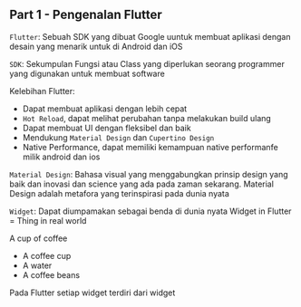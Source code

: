 ## Part 1 - Pengenalan Flutter
`Flutter`: Sebuah SDK yang dibuat Google uuntuk membuat aplikasi dengan desain yang menarik untuk di Android dan iOS

`SDK`: Sekumpulan Fungsi atau Class yang diperlukan seorang programmer yang digunakan untuk membuat software

Kelebihan Flutter:
- Dapat membuat aplikasi dengan lebih cepat
- `Hot Reload`, dapat melihat perubahan tanpa melakukan build ulang
- Dapat membuat UI dengan fleksibel dan baik
- Mendukung `Material Design` dan `Cupertino Design`
- Native Performance, dapat memiliki kemampuan native performanfe milik android dan ios

`Material Design`: Bahasa visual yang menggabungkan prinsip design yang baik dan inovasi dan science yang ada pada zaman sekarang. Material Design adalah metafora yang terinspirasi pada dunia nyata

`Widget`: Dapat diumpamakan sebagai benda di dunia nyata
Widget in Flutter = Thing in real world

A cup of coffee 
- A coffee cup
- A water
- A coffee beans

Pada Flutter setiap widget terdiri dari widget
